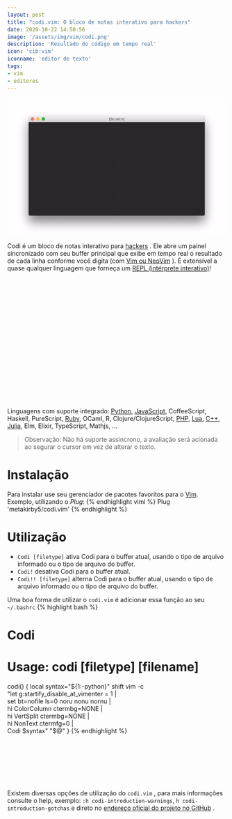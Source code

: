 ```yaml
---
layout: post
title: "codi.vim: O bloco de notas interativo para hackers"
date: 2020-10-22 14:50:56
image: '/assets/img/vim/codi.png'
description: 'Resultado do código em tempo real'
icon: 'cib:vim'
iconname: 'editor de texto'
tags:
- vim
- editores
---
```


![codi.vim: O bloco de notas interativo para hackers](/assets/img/vim/codi.gif)

Codi é um bloco de notas interativo para [hackers](https://terminalroot.com.br/tags#hacker) . Ele abre um painel sincronizado com seu buffer principal que exibe em tempo real o resultado de cada linha conforme você digita (com [Vim ou NeoVim](https://terminalroot.com.br/vim/) ). É extensível a quase qualquer linguagem que forneça um [REPL (intérprete interativo)](https://en.m.wikipedia.org/wiki/Read-eval-print_loop)!

<!-- QUADRADO -->
<script async src="//pagead2.googlesyndication.com/pagead/js/adsbygoogle.js"></script>
<ins class="adsbygoogle"
style="display:inline-block;width:336px;height:280px"
data-ad-client="ca-pub-2838251107855362"
data-ad-slot="5351066970"></ins>
<script>
(adsbygoogle = window.adsbygoogle || []).push({});
</script>

Linguagens com suporte integrado: [Python](https://terminalroot.com.br/2019/12/as-30-melhores-bibliotecas-e-pacotes-python-para-iniciantes.html), [JavaScript](https://terminalroot.com.br/2020/09/aprenda-16-funcoes-de-arrays-javascript-com-gifs.html), CoffeeScript, Haskell, PureScript, [Ruby](https://terminalroot.com.br/2020/02/como-instalar-corretamente-o-ruby-bundler-e-jekyll-no-ubuntu-linux.html), OCaml, R, Clojure/ClojureScript, [PHP](https://terminalroot.com.br/php/), [Lua](https://terminalroot.com.br/2016/11/blog-linux-lua.html), [C++](https://terminalroot.com.br/cpp/), [Julia](https://terminalroot.com.br/2019/10/julia-vs-python-qual-e-a-melhor-para-a-ciencia-de-dados.html), Elm, Elixir, TypeScript, Mathjs, ...
> Observação: Não há suporte assíncrono, a avaliação será acionada ao segurar o cursor em vez de alterar o texto.

# Instalação
Para instalar use seu gerenciador de pacotes favoritos para o [Vim](https://terminalroot.com.br/vim/). Exemplo, utilizando o *Plug*:
{% endhighlight viml %}
Plug 'metakirby5/codi.vim'
{% endhighlight %}

# Utilização
+ `Codi [filetype]` ativa Codi para o buffer atual, usando o tipo de arquivo informado ou o tipo de arquivo do buffer.
+ `Codi!` desativa Codi para o buffer atual.
+ `Codi!! [filetype]` alterna Codi para o buffer atual, usando o tipo de arquivo informado ou o tipo de arquivo do buffer.

Uma boa forma de utilizar o `codi.vim` é adicionar essa função ao seu `~/.bashrc`
{% highlight bash %}
# Codi
# Usage: codi [filetype] [filename]
codi() {
  local syntax="${1:-python}"
  shift
  vim -c \
    "let g:startify_disable_at_vimenter = 1 |\
    set bt=nofile ls=0 noru nonu nornu |\
    hi ColorColumn ctermbg=NONE |\
    hi VertSplit ctermbg=NONE |\
    hi NonText ctermfg=0 |\
    Codi $syntax" "$@"
}
{% endhighlight %}

<!-- MINI ANÚNCIO -->
<script async src="//pagead2.googlesyndication.com/pagead/js/adsbygoogle.js"></script>
<!-- Games Root -->
<ins class="adsbygoogle"
style="display:inline-block;width:730px;height:95px"
data-ad-client="ca-pub-2838251107855362"
data-ad-slot="5351066970"></ins>
<script>
(adsbygoogle = window.adsbygoogle || []).push({});
</script>

Existem diversas opções de utilização do `codi.vim` , para mais informações consulte o help, exemplo: `:h codi-introduction-warnings`, `h codi-introduction-gotchas` e direto no [endereço oficial do projeto no GitHub](https://github.com/metakirby5/codi.vim) .


